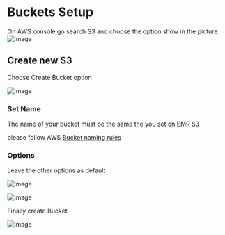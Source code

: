 # Buckets Setup 

On AWS console go search S3 and choose the option show in the picture
![image](https://user-images.githubusercontent.com/53051438/170110703-d120113a-b56c-4897-8de5-603f0ba0ccdd.png)

## Create new S3

Choose Create Bucket option

![image](https://user-images.githubusercontent.com/53051438/170110789-39e423a7-4866-4b47-96b7-402a5c99fd8d.png)

### Set Name

The name of your bucket must be the same the you set on [EMR S3](https://github.com/egonzalezt/AWS-EMR-LABR3/tree/b1cb3cc018e523bffa9d7aa45fdd0b36e75026f1/SETUP#edit-software)

please follow AWS [Bucket naming rules](https://docs.aws.amazon.com/AmazonS3/latest/userguide/bucketnamingrules.html)

### Options

Leave the other options as default

![image](https://user-images.githubusercontent.com/53051438/170111026-2a93b962-4875-4b45-b6b2-dee8ad5d07b2.png)

![image](https://user-images.githubusercontent.com/53051438/170111103-53361f16-a459-4961-899d-4f9e4d2d88d7.png)

Finally create Bucket 

![image](https://user-images.githubusercontent.com/53051438/170111533-02d65bdc-dbeb-4f9d-8c7b-7565ac3b7c5c.png)
